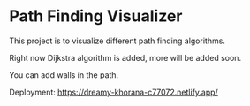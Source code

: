 # Path Finding Visualizer

This project is to visualize different path finding algorithms.

Right now Dijkstra algorithm is added, more will be added soon.

You can add walls in the path.

Deployment: https://dreamy-khorana-c77072.netlify.app/
